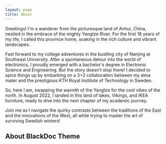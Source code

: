 ```yaml
---
layout: page
title: About
---
```


<p class="message">
  Greetings! I'm a wanderer from the picturesque land of Anhui, China, nestled in the embrace of the mighty Yangtze River. For the first 18 years of my life, I called this province home, soaking in the rich culture and vibrant landscapes.

Fast forward to my college adventures in the bustling city of Nanjing at Southeast University. After a spontaneous detour into the world of electronics, I proudly emerged with a bachelor's degree in Electronic Science and Engineering. But the story doesn't stop there! I decided to spice things up by embarking on a 3+2 collaboration between my alma mater and the prestigious KTH Royal Institute of Technology in Sweden.

So, here I am, swapping the warmth of the Yangtze for the cool vibes of the north. In August 2022, I landed in this land of lakes, Vikings, and IKEA furniture, ready to dive into the next chapter of my academic journey.

Join me as I navigate the quirky contrasts between the traditions of the East and the innovations of the West, all while trying to master the art of surviving Swedish winters!
</p>

## About BlackDoc Theme

